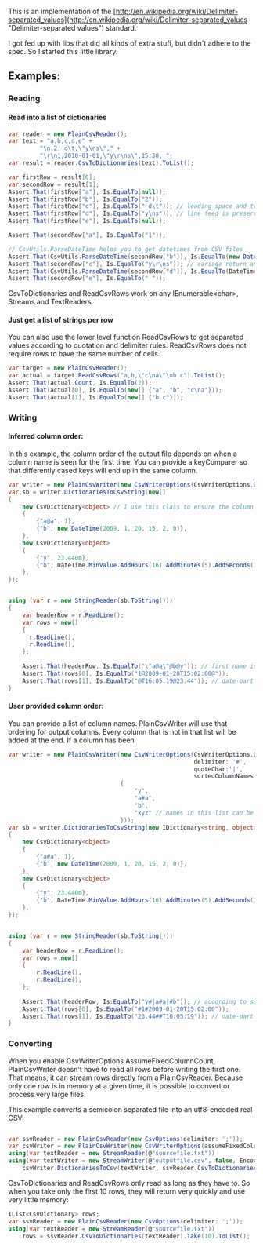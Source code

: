 This is an implementation of the [http://en.wikipedia.org/wiki/Delimiter-separated_values](http://en.wikipedia.org/wiki/Delimiter-separated_values "Delimiter-separated values") standard.

I got fed up with libs that did all kinds of extra stuff, but didn't adhere to the spec. So I started this little library.

## Examples:

### Reading


#### Read into a list of dictionaries 
```c#
var reader = new PlainCsvReader();
var text = "a,b,c,d,e" +
         "\n,2, d\t,\"y\ns\"," +
         "\r\n1,2010-01-01,\"y\r\ns\",15:30, ";
var result = reader.CsvToDictionaries(text).ToList();

var firstRow = result[0];
var secondRow = result[1];
Assert.That(firstRow["a"], Is.EqualTo(null));
Assert.That(firstRow["b"], Is.EqualTo("2"));
Assert.That(firstRow["c"], Is.EqualTo(" d\t")); // leading space and trailing tab are preserved
Assert.That(firstRow["d"], Is.EqualTo("y\ns")); // line feed is preserved
Assert.That(firstRow["e"], Is.EqualTo(null));

Assert.That(secondRow["a"], Is.EqualTo("1"));

// CsvUtils.ParseDateTime helps you to get datetimes from CSV files
Assert.That(CsvUtils.ParseDateTime(secondRow["b"]), Is.EqualTo(new DateTime(2010, 1, 1)));
Assert.That(secondRow["c"], Is.EqualTo("y\r\ns")); // cariage return and line feed are preserved
Assert.That(CsvUtils.ParseDateTime(secondRow["d"]), Is.EqualTo(DateTime.MinValue.Add(new TimeSpan(15, 30, 0))));
Assert.That(secondRow["e"], Is.EqualTo(" "));
```

CsvToDictionaries and ReadCsvRows work on any IEnumerable&lt;char&gt;, Streams and TextReaders.

#### Just get a list of strings per row

You can also use the lower level function ReadCsvRows to get separated values according to quotation and delimiter rules.
ReadCsvRows does not require rows to have the same number of cells. 

```c#
var target = new PlainCsvReader();
var actual = target.ReadCsvRows("a,b,\"c\na\"\nb c").ToList();
Assert.That(actual.Count, Is.EqualTo(2));
Assert.That(actual[0], Is.EqualTo(new[] {"a", "b", "c\na"}));
Assert.That(actual[1], Is.EqualTo(new[] {"b c"}));
```

### Writing

#### Inferred column order:
In this example, the column order of the output file depends on when a column name is seen for the first time.
You can provide a keyComparer so that differently cased keys will end up in the same column.

```c#
var writer = new PlainCsvWriter(new CsvWriterOptions(CsvWriterOptions.Default, delimiter: '@'));
var sb = writer.DictionariesToCsvString(new[]
{
	new CsvDictionary<object> // I use this class to ensure the column order
	{
		{"a@a", 1},
		{"b", new DateTime(2009, 1, 20, 15, 2, 0)},
	},
	new CsvDictionary<object>
	{
		{"y", 23.440m},
		{"b", DateTime.MinValue.AddHours(16).AddMinutes(5).AddSeconds(19)},
	},
});


using (var r = new StringReader(sb.ToString()))
{
	var headerRow = r.ReadLine();
	var rows = new[]
	{
	  r.ReadLine(),
	  r.ReadLine(),
	};
	
	Assert.That(headerRow, Is.EqualTo("\"a@a\"@b@y")); // first name is quoted
	Assert.That(rows[0], Is.EqualTo("1@2009-01-20T15:02:00@"));
	Assert.That(rows[1], Is.EqualTo("@T16:05:19@23.44")); // date-part is considered unkown
}

```

#### User provided column order:

You can provide a list of column names.
PlainCsvWriter will use that ordering for output columns. Every column that is not in that list will be added at the end.
If a column has been


``` c#
var writer = new PlainCsvWriter(new CsvWriterOptions(CsvWriterOptions.Default,
                                                     delimiter: '#',
                                                     quoteChar:'|',
                                                     sortedColumnNames: new[]
                                {
	                                "y",
	                                "a#a",
	                                "b",
                                	"xyz" // names in this list can be missing from actual data
                                }));
var sb = writer.DictionariesToCsvString(new IDictionary<string, object>[]
{
	new CsvDictionary<object>
	{
		{"a#a", 1},
		{"b", new DateTime(2009, 1, 20, 15, 2, 0)},
	},
	new CsvDictionary<object>
	{
		{"y", 23.440m},
		{"b", DateTime.MinValue.AddHours(16).AddMinutes(5).AddSeconds(19)},
	},
});


using (var r = new StringReader(sb.ToString()))
{
	var headerRow = r.ReadLine();
	var rows = new[]
	{
		r.ReadLine(),
		r.ReadLine(),
	};
	
	Assert.That(headerRow, Is.EqualTo("y#|a#a|#b")); // according to sortedColumnNames y is first, b is last
	Assert.That(rows[0], Is.EqualTo("#1#2009-01-20T15:02:00"));
	Assert.That(rows[1], Is.EqualTo("23.44##T16:05:19")); // date-part is considered unkown
}
```

### Converting

When you enable CsvWriterOptions.AssumeFixedColumnCount, PlainCsvWriter doesn't have to read all rows before writing the first one.
That means, it can stream rows directly from a PlainCsvReader. Because only one row is in memory at a given time, it is possible to convert or process very large files.

This example converts a semicolon separated file into an utf8-encoded real CSV:

``` c#

var ssvReader = new PlainCsvReader(new CsvOptions(delimiter: ';'));
var csvWriter = new PlainCsvWriter(new CsvWriterOptions(assumeFixedColumnCount: true));
using(var textReader = new StreamReader(@"sourcefile.txt"))
using(var textWriter = new StreamWriter(@"outputfile.csv", false, Encoding.UTF8))
	csvWriter.DictionariesToCsv(textWriter, ssvReader.CsvToDictionaries(textReader)); 

```
CsvToDictionaries and ReadCsvRows only read as long as they have to. So when you take only the first 10 rows, they will return very quickly and use very little memory: 

``` c#
IList<CsvDictionary> rows;
var ssvReader = new PlainCsvReader(new CsvOptions(delimiter: ';'));
using(var textReader = new StreamReader(@"sourcefile.txt"))
	rows = ssvReader.CsvToDictionaries(textReader).Take(10).ToList(); 

```